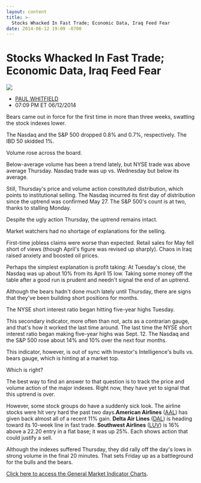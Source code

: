 ```yaml
---
layout: content
title: >-
  Stocks Whacked In Fast Trade; Economic Data, Iraq Feed Fear
date: 2014-06-12 19:09 -0700
---
```



Stocks Whacked In Fast Trade; Economic Data, Iraq Feed Fear
============================================================


![](https://www.investors.com/wp-content/uploads/ibd-migrated-images/MPv_140613_635381828329098391.png)

* [PAUL WHITFIELD](https://www.investors.com/author/whitfieldp/ "Posts by PAUL WHITFIELD")
* 07:09 PM ET 06/12/2014




Bears came out in force for the first time in more than three weeks, swatting the stock indexes lower.

  

The Nasdaq and the S&P 500 dropped 0.8% and 0.7%, respectively. The IBD 50 skidded 1%.

  

Volume rose across the board.

  

Below-average volume has been a trend lately, but NYSE trade was above average Thursday. Nasdaq trade was up vs. Wednesday but below its average.

  

Still, Thursday's price and volume action constituted distribution, which points to institutional selling. The Nasdaq incurred its first day of distribution since the uptrend was confirmed May 27. The S&P 500's count is at two, thanks to stalling Monday.

  

Despite the ugly action Thursday, the uptrend remains intact.

  

Market watchers had no shortage of explanations for the selling.

  

First-time jobless claims were worse than expected. Retail sales for May fell short of views (though April's figure was revised up sharply). Chaos in Iraq raised anxiety and boosted oil prices.

  

Perhaps the simplest explanation is profit taking: At Tuesday's close, the Nasdaq was up about 10% from its April 15 low. Taking some money off the table after a good run is prudent and needn't signal the end of an uptrend.

  

Although the bears hadn't done much lately until Thursday, there are signs that they've been building short positions for months.

  

The NYSE short interest ratio began hitting five-year highs Tuesday.

  

This secondary indicator, more often than not, acts as a contrarian gauge, and that's how it worked the last time around. The last time the NYSE short interest ratio began making five-year highs was Sept. 12. The Nasdaq and the S&P 500 rose about 14% and 10% over the next four months.

  

This indicator, however, is out of sync with Investor's Intelligence's bulls vs. bears gauge, which is hinting at a market top.

  

Which is right?

  

The best way to find an answer to that question is to track the price and volume action of the major indexes. Right now, they have yet to signal that this uptrend is over.

  

However, some stock groups do have a suddenly sick look. The airline stocks were hit very hard the past two days.**American Airlines** ([AAL](https://research.investors.com/quote.aspx?symbol=AAL)) has given back almost all of a recent 11% gain. **Delta Air Lines** ([DAL](https://research.investors.com/quote.aspx?symbol=DAL)) is heading toward its 10-week line in fast trade. **Southwest Airlines** ([LUV](https://research.investors.com/quote.aspx?symbol=LUV)) is 16% above a 22.20 entry in a flat base; it was up 25%. Each shows action that could justify a sell.

  

Although the indexes suffered Thursday, they did rally off the day's lows in strong volume in the final 20 minutes. That sets Friday up as a battleground for the bulls and the bears.

  

[Click here to access the General Market Indicator Charts](https://www.investors.com/pdf/GMI_061314.pdf).




